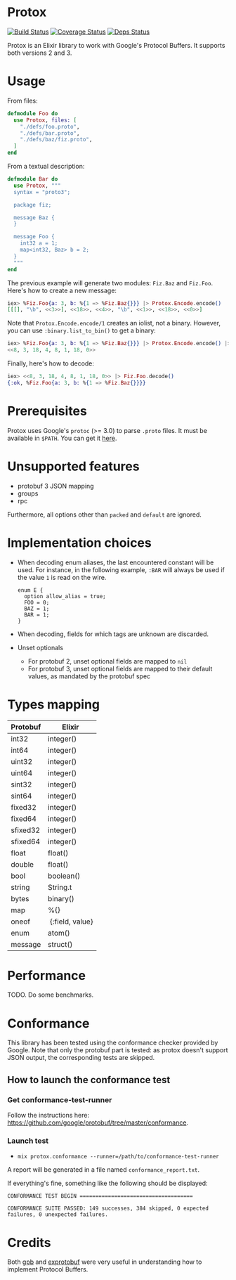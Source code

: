 # Protox

[![Build Status](https://travis-ci.org/ahamez/protox.svg?branch=master)](https://travis-ci.org/ahamez/protox) [![Coverage Status](https://coveralls.io/repos/github/ahamez/protox/badge.svg?branch=master)](https://coveralls.io/github/ahamez/protox?branch=master) [![Deps Status](https://beta.hexfaktor.org/badge/prod/github/ahamez/protox.svg)](https://beta.hexfaktor.org/github/ahamez/protox)


Protox is an Elixir library to work with Google's Protocol Buffers.
It supports both versions 2 and 3.

# Usage

From files:

```elixir
defmodule Foo do
  use Protox, files: [
    "./defs/foo.proto",
    "./defs/bar.proto",
    "./defs/baz/fiz.proto",
  ]
end
```

From a textual description:

```elixir
defmodule Bar do
  use Protox, """
  syntax = "proto3";

  package fiz;

  message Baz {
  }

  message Foo {
    int32 a = 1;
    map<int32, Baz> b = 2;
  }
  """
end
```

The previous example will generate two modules: `Fiz.Baz` and `Fiz.Foo`. Here's how to create a new message:

```elixir
iex> %Fiz.Foo{a: 3, b: %{1 => %Fiz.Baz{}}} |> Protox.Encode.encode()
[[[], "\b", <<3>>], <<18>>, <<4>>, "\b", <<1>>, <<18>>, <<0>>]
```

Note that `Protox.Encode.encode/1` creates an iolist, not a binary.
However, you can use `:binary.list_to_bin()` to get a binary:

```elixir
iex> %Fiz.Foo{a: 3, b: %{1 => %Fiz.Baz{}}} |> Protox.Encode.encode() |> :binary.list_to_bin()
<<8, 3, 18, 4, 8, 1, 18, 0>>
```

Finally, here's how to decode:

```elixir
iex> <<8, 3, 18, 4, 8, 1, 18, 0>> |> Fiz.Foo.decode()
{:ok, %Fiz.Foo{a: 3, b: %{1 => %Fiz.Baz{}}}}
```

# Prerequisites

Protox uses Google's `protoc` (>= 3.0) to parse `.proto` files. It must be available in `$PATH`.
You can get it [here](https://github.com/google/protobuf).


# Unsupported features

* protobuf 3 JSON mapping
* groups
* rpc

Furthermore, all options other than `packed` and `default` are ignored.


# Implementation choices

* When decoding enum aliases, the last encountered constant will be used.
  For instance, in the following example, `:BAR` will always be used if the value `1` is read
  on the wire.
  ```
  enum E {
    option allow_alias = true;
    FOO = 0;
    BAZ = 1;
    BAR = 1;
  }
  ```

* When decoding, fields for which tags are unknown are discarded.

* Unset optionals
  * For protobuf 2, unset optional fields are mapped to `nil`
  * For protobuf 3, unset optional fields are mapped to their default values, as mandated by the protobuf spec


# Types mapping

Protobuf   | Elixir
-----------|--------------
int32      | integer()
int64      | integer()
uint32     | integer()
uint64     | integer()
sint32     | integer()
sint64     | integer()
fixed32    | integer()
fixed64    | integer()
sfixed32   | integer()
sfixed64   | integer()
float      | float()
double     | float()
bool       | boolean()
string     | String.t
bytes      | binary()
map        | %{}
oneof      | {:field, value}
enum       | atom()
message    | struct()


# Performance

TODO. Do some benchmarks.

# Conformance

This library has been tested using the conformance checker provided by Google.
Note that only the protobuf part is tested: as protox doesn't support JSON
output, the corresponding tests are skipped.


## How to launch the conformance test

### Get conformance-test-runner

Follow the instructions here: https://github.com/google/protobuf/tree/master/conformance.


### Launch test

* `mix protox.conformance --runner=/path/to/conformance-test-runner`

A report will be generated in a file named `conformance_report.txt`.

If everything's fine, something like the following should be displayed:

```
CONFORMANCE TEST BEGIN ====================================

CONFORMANCE SUITE PASSED: 149 successes, 384 skipped, 0 expected failures, 0 unexpected failures.
```



# Credits

Both [gpb](https://github.com/tomas-abrahamsson/gpb) and [exprotobuf](https://github.com/bitwalker/exprotobuf)
were very useful in understanding how to implement Protocol Buffers.
